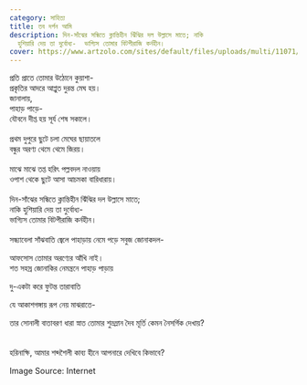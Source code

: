 ```yaml
---
category: সাহিত্য
title: তব দর্পন আমি
description: দিন-সাঁঝের সন্ধিতে ক্লান্তিহীন ঝিঁঝির দল উল্লাসে মাতে; নাকি
  হুশিয়ারি দেয় তা দুর্বোধ্য-  ভাগ্যিস তোমার বিটপীরাজি কর্নহীন।
cover: https://www.artzolo.com/sites/default/files/uploads/multi/11071/largest/mirror.jpg
---
```

<!--StartFragment-->

প্রতি প্রাতে তোমার উঠোনে কুয়াশা-\
প্রকৃতির আদরে আপ্লুত দুরন্ত মেঘ হয়।\
জানালায়,\
পাহাড় পাড়ে-\
যৌবনে দীপ্ত হয় সূর্য শেষ সকালে।\
\
প্রথম দুপুরে ছুটে চলা মেঘের ছায়াতলে\
বন্ধুর অরণ্য থেমে থেমে জিরয়।\
\
মাঝে মাঝে তপ্ত হরিৎ পল্লবদল নাওয়ায়\
ওপাশ থেকে ছুটে আসা আচমকা বারিধারায়।\
\
দিন-সাঁঝের সন্ধিতে ক্লান্তিহীন ঝিঁঝির দল উল্লাসে মাতে;\
নাকি হুশিয়ারি দেয় তা দুর্বোধ্য-\
ভাগ্যিস তোমার বিটপীরাজি কর্নহীন।\
\
সন্ধ্যাবেলা সাঁঝবাতি জ্বেলে পাহাড়ায় নেমে পড়ে সবুজ জোনাকদল- 

আফসোস তোমার অরণ্যের আঁখি নাই।\
শত সহস্র জোনাকির নেমন্ত্রনে পাহাড় পাড়ায় 

দু-একটা করে ফুটন্ত তারাবাতি 

যে আকাশগঙ্গায় রূপ নেয় মাঝরাতে- 

তার সোনালী বাতাবরণ ধারা স্নাত তোমার শুভ্রম্লান দৈব মূর্তি কেমন নৈসর্গিক দেখায়?\
\
\
হরিনাক্ষি, আমার শব্দশৈলী কাব্য হীনে আপনারে দেখিবে কিভাবে?

<!--EndFragment-->

Image Source: Internet